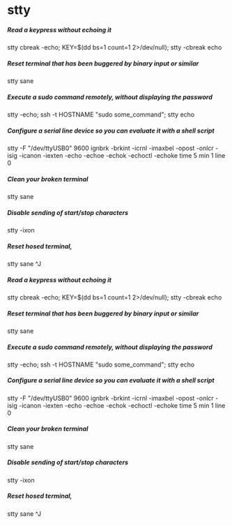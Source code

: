 # stty

##### Read a keypress without echoing it

   stty  cbreak -echo; KEY=$(dd bs=1 count=1 2>/dev/null); stty -cbreak echo

##### Reset terminal that has been buggered by binary input or similar

   stty  sane

##### Execute a sudo command remotely, without displaying the password

   stty  -echo; ssh -t HOSTNAME "sudo some_command"; stty echo

##### Configure a serial line device so you can evaluate it with a shell script

   stty  -F "/dev/ttyUSB0" 9600 ignbrk -brkint -icrnl -imaxbel -opost -onlcr -isig -icanon -iexten -echo -echoe -echok -echoctl -echoke time 5 min 1 line 0

##### Clean your broken terminal

   stty  sane

##### Disable sending of start/stop characters

   stty  -ixon

##### Reset hosed terminal,

   stty  sane ^J

##### Read a keypress without echoing it

   stty  cbreak -echo; KEY=$(dd bs=1 count=1 2>/dev/null); stty -cbreak echo

##### Reset terminal that has been buggered by binary input or similar

   stty  sane

##### Execute a sudo command remotely, without displaying the password

   stty  -echo; ssh -t HOSTNAME "sudo some_command"; stty echo

##### Configure a serial line device so you can evaluate it with a shell script

   stty  -F "/dev/ttyUSB0" 9600 ignbrk -brkint -icrnl -imaxbel -opost -onlcr -isig -icanon -iexten -echo -echoe -echok -echoctl -echoke time 5 min 1 line 0

##### Clean your broken terminal

   stty  sane

##### Disable sending of start/stop characters

   stty  -ixon

##### Reset hosed terminal,

   stty  sane ^J
